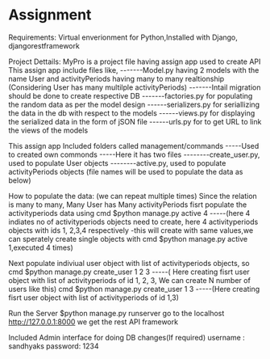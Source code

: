 # Assignment
Requirements: Virtual enverionment for Python,Installed with Django, djangorestframework

Project Dettails:
MyPro is a project file having assign app used to create API
This assign app include files like,
-------Model.py having 2 models with the name User and activityPeriods having many to many realtionship (Considering User has many multilple  activityPeriods)
-------Intail migration should be done to create respective DB
-------factories.py for populating the random data as per the model design
------serializers.py for seriallizing the data in the db with respect to the models
------views.py for displaying the serialized data in the form of jSON file
------urls.py for to get URL to link the views of the models

This assign app Included folders called management/commands
-----Used to created own commonds
-----Here it has two files
--------create_user.py, used to populate User objects
--------active.py, used to populate activityPeriods objects (file names will be used to populate the data as below)

How to populate the data: (we can repeat  multiple times)
Since the relation is many to many,  Many User has Many activityPeriods
fisrt populate the activityperiods data using cmd $python manage.py active 4
-----(here 4 indiates no of activityperiods objects need to create, here 4 activityperiods objects with ids 1, 2,3,4 respectively -this will create with same values,we can sperately create single objects with cmd $python manage.py active 1,executed 4 times)

Next populate indiviual user object with list of activityperiods objects, so cmd $python manage.py create_user 1 2 3 
-----( Here creating fisrt user object with list of activityperiods of id 1, 2, 3, We can create N number of users like this)
cmd $python manage.py create_user 1  3 
-----(Here creating fisrt user object with list of activityperiods of id 1,3) 

Run the Server $python manage.py runserver
go to the localhost http://127.0.0.1:8000 we get the rest API framework

Included Admin interface for doing DB changes(If required)
username : sandhyaks
password: 1234


